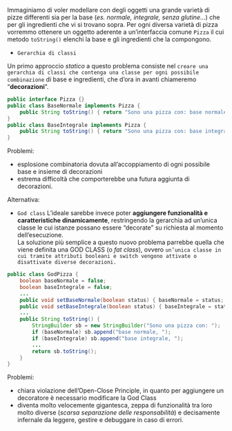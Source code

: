 Immaginiamo di voler modellare con degli oggetti una grande varietà di pizze differenti sia per la base (_es. normale, integrale, senza glutine…_) che per gli ingredienti che vi si trovano sopra. Per ogni diversa varietà di pizza vorremmo ottenere un oggetto aderente a un’interfaccia comune `Pizza` il cui metodo `toString()` elenchi la base e gli ingredienti che la compongono.

- `Gerarchia di classi`

Un primo approccio _statico_ a questo problema consiste nel `creare una gerarchia di classi che contenga una classe per ogni possibile combinazione` di base e ingredienti, che d’ora in avanti chiameremo “**decorazioni**”.

```java
public interface Pizza {}  
public class BaseNormale implements Pizza {     
	public String toString() { return "Sono una pizza con: base normale";} 
} 
public class BaseIntegrale implements Pizza {     
	public String toString() { return "Sono una pizza con: base integrale";} 
}  
```

Problemi: 
- esplosione combinatoria dovuta all’accoppiamento di ogni possibile base e insieme di decorazioni
- estrema difficoltà che comporterebbe una futura aggiunta di decorazioni.

Alternativa:
- `God class`
L’ideale sarebbe invece poter **aggiungere funzionalità e caratteristiche dinamicamente**, restringendo la gerarchia ad un’unica classe le cui istanze possano essere “decorate” su richiesta al momento dell’esecuzione.  
La soluzione più semplice a questo nuovo problema parrebbe quella che viene definita una GOD CLASS (o _fat class_), ovvero `un’unica classe in cui tramite attributi booleani e switch vengono attivate o disattivate diverse decorazioni.`

```java
public class GodPizza {      
	boolean baseNormale = false;     
	boolean baseIntegrale = false;     
	...
	public void setBaseNormale(boolean status) { baseNormale = status; }     
	public void setBaseIntegrale(boolean status) { baseIntegrale = status; }     
	...      
	public String toString() {         
		StringBuilder sb = new StringBuilder("Sono una pizza con: ");         
		if (baseNormale) sb.append("base normale, ");         
		if (baseIntegrale) sb.append("base integrale, ");         
		...        
		return sb.toString();     
	} 
}
```

Problemi: 
- chiara violazione dell’Open-Close Principle, in quanto per aggiungere un decoratore è necessario modificare la God Class
- diventa molto velocemente gigantesca, zeppa di funzionalità tra loro molto diverse (_scarsa separazione delle responsabilità_) e decisamente infernale da leggere, gestire e debuggare in caso di errori.
